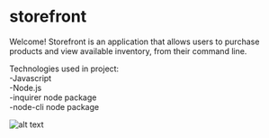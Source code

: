 # storefront

Welcome! Storefront is an application that allows users to purchase products and view available inventory, from their command line. 

Technologies used in project: \
-Javascript \
-Node.js \
-inquirer node package \
-node-cli node package 

![alt text](https://user-images.githubusercontent.com/19658046/33850018-75f65c44-de80-11e7-8aa7-d48fe4dbc7c7.gif)

